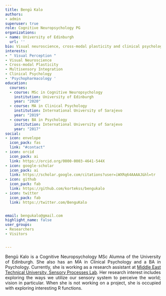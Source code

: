 ```yaml
---
title: Bengü Kalo
authors:
- admin
superuser: true
role: Cognitive Neuropsychology PG
organizations:
- name: University of Edinburgh
  url: ''
bio: Visual neuroscience, cross-modal plasticity and clinical psychology enthusiast.
interests:
- " Visual Perception "
- Visual Neuroscience
- Cross-modal Plasticity
- Multisensory Integration
- Clinical Psychology
- 'Psychopharmacology '
education:
  courses:
  - course: MSc in Cognitive Neuropsychology
    institution: University of Edinburgh
    year: "2020"
  - course: MA in Clinical Psychology
    institution: International University of Sarajevo
    year: "2019"
  - course: BA in Psychology
    institution: International University of Sarajevo
    year: "2017"
social:
- icon: envelope
  icon_pack: fas
  link: "#contact"
- icon: orcid
  icon_pack: ai
  link: https://orcid.org/0000-0003-4641-544X
- icon: google-scholar
  icon_pack: ai
  link: https://scholar.google.com/citations?user=iWXRq64AAAAJ&hl=tr
- icon: github
  icon_pack: fab
  link: https://github.com/kortekss/bengukalo
- icon: twitter
  icon_pack: fab
  link: https://twitter.com/BenguKalo


email: bengukalo@gmail.com
highlight_name: false
user_groups:
- Researchers
- Visitors


---
```

   <p style="text-align: justify;"> Bengü Kalo is a Cognitive Neuropsychology MSc Alumna of the University of Edinburgh. She also has an MA in Clinical Psychology and a BA in Psychology. Currently, she is working as a research assistant at <a href="https://twitter.com/metusense" target="_blank">Middle East Technical University, Sensory Processes Lab</a>. Her research interest includes exploring the ways we utilize our sensory system to perceive the world; vision in particular.
   When she is not working on a project, she is occupied with exploring interesting R functions. </p>
